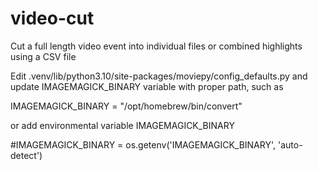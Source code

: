 # video-cut
Cut a full length video event into individual files or combined highlights using a CSV file

Edit .venv/lib/python3.10/site-packages/moviepy/config_defaults.py and update IMAGEMAGICK_BINARY variable with proper path, such as

IMAGEMAGICK_BINARY = "/opt/homebrew/bin/convert"

or add environmental variable IMAGEMAGICK_BINARY

#IMAGEMAGICK_BINARY = os.getenv('IMAGEMAGICK_BINARY', 'auto-detect')
